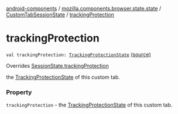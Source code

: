 [android-components](../../index.md) / [mozilla.components.browser.state.state](../index.md) / [CustomTabSessionState](index.md) / [trackingProtection](./tracking-protection.md)

# trackingProtection

`val trackingProtection: `[`TrackingProtectionState`](../-tracking-protection-state/index.md) [(source)](https://github.com/mozilla-mobile/android-components/blob/master/components/browser/state/src/main/java/mozilla/components/browser/state/state/CustomTabSessionState.kt#L19)

Overrides [SessionState.trackingProtection](../-session-state/tracking-protection.md)

the [TrackingProtectionState](../-tracking-protection-state/index.md) of this custom tab.

### Property

`trackingProtection` - the [TrackingProtectionState](../-tracking-protection-state/index.md) of this custom tab.